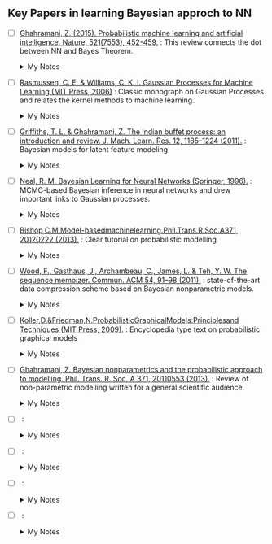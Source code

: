 ## Key Papers in learning Bayesian approch to NN

* [ ] [Ghahramani, Z. (2015). Probabilistic machine learning and artificial intelligence. Nature, 521(7553), 452-459.](https://www.nature.com/articles/nature14541)
: This review connects the dot between NN and Bayes Theorem.
	<details>
		<summary>My Notes</summary>	
	
	</details>
* [ ] [Rasmussen, C. E. & Williams, C. K. I. Gaussian Processes for Machine Learning
(MIT Press, 2006)]()
: Classic monograph on Gaussian Processes and relates the kernel methods to machine learning.
	<details>
		<summary>My Notes</summary>	
	
	</details>

	
* [ ] [Griffiths, T. L. & Ghahramani, Z. The Indian buffet process: an introduction and review. J. Mach. Learn. Res. 12, 1185–1224 (2011).]()
: Bayesian models for latent feature modeling
	<details>
		<summary>My Notes</summary>	
	
	</details>
	
* [ ] [Neal, R. M. Bayesian Learning for Neural Networks (Springer, 1996).]()
: MCMC-based Bayesian inference in neural networks and drew important links to Gaussian processes.
	<details>
		<summary>My Notes</summary>	
	
	</details>
	
	
	
* [ ] [Bishop,C.M.Model-basedmachinelearning.Phil.Trans.R.Soc.A371, 20120222 (2013).]()
: Clear tutorial on probabilistic modelling
	<details>
		<summary>My Notes</summary>	
	
	</details>
	
	
		
* [ ] [Wood, F., Gasthaus, J., Archambeau, C., James, L. & Teh, Y. W. The sequence
memoizer. Commun. ACM 54, 91–98 (2011).]()
: state-of-the-art data compression scheme based on Bayesian nonparametric models.
	<details>
		<summary>My Notes</summary>	
	
	</details>
	
* [ ] [Koller,D.&Friedman,N.ProbabilisticGraphicalModels:Principlesand Techniques (MIT Press, 2009).]()
: Encyclopedia type text on probabilistic graphical models
	<details>
		<summary>My Notes</summary>	
	
	</details>
	
	
		
* [ ] [Ghahramani, Z. Bayesian nonparametrics and the probabilistic approach to
modelling. Phil. Trans. R. Soc. A 371, 20110553 (2013).]()
: Review of non-parametric modelling written for a general scientific audience.
	<details>
		<summary>My Notes</summary>	
	
	</details>
	
	
* [ ] []()
: 
	<details>
		<summary>My Notes</summary>	
	
	</details>
	
	
		
* [ ] []()
: 
	<details>
		<summary>My Notes</summary>	
	
	</details>
	
* [ ] []()
: 
	<details>
		<summary>My Notes</summary>	
	
	</details>
	
	
		
* [ ] []()
: 
	<details>
		<summary>My Notes</summary>	
	
	</details>
